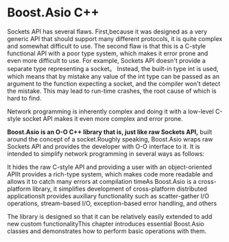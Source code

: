 # Boost.Asio C++

Sockets API has several flaws. First,because it was designed as a very generic API that should support many different protocols, it is quite complex and somewhat difficult to use. The second flaw is that this is a C-style functional API with a poor type system, which makes it error prone and even more difficult to use. For example, Sockets API doesn't provide a separate type representing a socket。 Instead, the built-in type int is used, which means that by mistake any value of the int type can be passed as an argument to the function expecting a socket, and the compiler won't detect the mistake. This may lead to run-time crashes, the root cause of which is hard to find.

Network programming is inherently complex and doing it with a low-level C-style socket API makes it even more complex and error prone.

 **Boost.Asio is an O-O C++ library that is, just like raw Sockets API,** built around the concept of a socket.Roughly speaking, Boost.Asio wraps raw Sockets API and provides the developer with O-O interface to it. It is intended to simplify network programming in several ways as follows:

It hides the raw C-style API and providing a user with an object-oriented APIIt provides a rich-type system, which makes code more readable and allows it to catch many errors at compilation timeAs Boost.Asio is a cross-platform library, it simplifies development of cross-platform distributed applicationsIt provides auxiliary functionality such as scatter-gather I/O operations, stream-based I/O, exception-based error handling, and others

The library is designed so that it can be relatively easily extended to add new custom functionalityThis chapter introduces essential Boost.Asio classes and demonstrates how to perform basic operations with them.

## 
